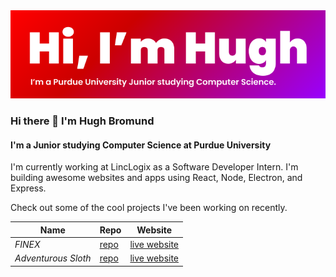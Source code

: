 <img src="https://github.com/hughbromund/hughbromund/raw/master/header.png" alt="Hugh Bromund" />

### Hi there 👋 I'm Hugh Bromund

#### I'm a Junior studying Computer Science at Purdue University

I'm currently working at LincLogix as a Software Developer Intern. I'm building awesome websites and apps using React, Node, Electron, and Express.

Check out some of the cool projects I've been working on recently.

| Name                | Repo                                                    | Website                                                      |
| ------------------- | ------------------------------------------------------- | ------------------------------------------------------------ |
| _FINEX_             | [repo](https://github.com/hughbromund/FINEX)            | [live website](https://finex.money)                          |
| _Adventurous Sloth_ | [repo](https://github.com/hughbromund/AdventurousSloth) | [live website](https://adventurous-sloth-1.ue.r.appspot.com) |

<!--START_SECTION:waka-->
<!--END_SECTION:waka-->

<!--
**hughbromund/hughbromund** is a ✨ _special_ ✨ repository because its `README.md` (this file) appears on your GitHub profile.

Here are some ideas to get you started:

- 🔭 I’m currently working on ...
- 🌱 I’m currently learning ...
- 👯 I’m looking to collaborate on ...
- 🤔 I’m looking for help with ...
- 💬 Ask me about ...
- 📫 How to reach me: ...
- 😄 Pronouns: ...
- ⚡ Fun fact: ...
-->
